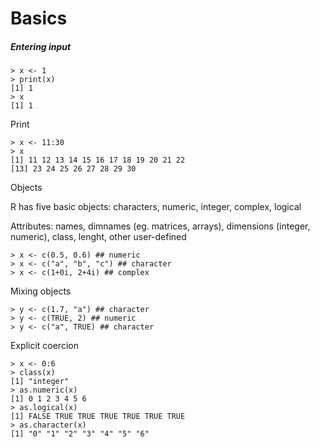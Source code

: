 # Basics

##### Entering input

```
> x <- 1> print(x)
[1] 1
> x[1] 1
```

Print

```
> x <- 11:30
> x[1] 11 12 13 14 15 16 17 18 19 20 21 22[13] 23 24 25 26 27 28 29 30
```

Objects

R has five basic objects: characters, numeric, integer, complex, logical

Attributes: names, dimnames \(eg. matrices, arrays\), dimensions \(integer, numeric\), class, lenght, other user-defined

```
> x <- c(0.5, 0.6) ## numeric
> x <- c("a", "b", "c") ## character
> x <- c(1+0i, 2+4i) ## complex
```

Mixing objects

```
> y <- c(1.7, "a") ## character
> y <- c(TRUE, 2) ## numeric
> y <- c("a", TRUE) ## character
```



Explicit coercion

```
> x <- 0:6> class(x)[1] "integer"> as.numeric(x)[1] 0 1 2 3 4 5 6> as.logical(x)[1] FALSE TRUE TRUE TRUE TRUE TRUE TRUE> as.character(x)[1] "0" "1" "2" "3" "4" "5" "6"
```



